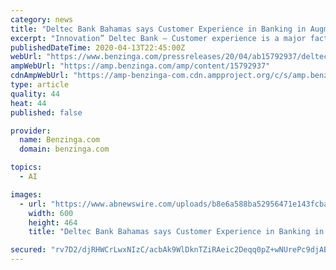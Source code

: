 ```yaml
---
category: news
title: "Deltec Bank Bahamas says Customer Experience in Banking in Augmented with Artificial Intelligence"
excerpt: "Innovation” Deltec Bank – Customer experience is a major factor that affects the competitive future With the onset of fintech firms"
publishedDateTime: 2020-04-13T22:45:00Z
webUrl: "https://www.benzinga.com/pressreleases/20/04/ab15792937/deltec-bank-bahamas-says-customer-experience-in-banking-in-augmented-with-artificial-intelligence"
ampWebUrl: "https://amp.benzinga.com/amp/content/15792937"
cdnAmpWebUrl: "https://amp-benzinga-com.cdn.ampproject.org/c/s/amp.benzinga.com/amp/content/15792937"
type: article
quality: 44
heat: 44
published: false

provider:
  name: Benzinga.com
  domain: benzinga.com

topics:
  - AI

images:
  - url: "https://www.abnewswire.com/uploads/b8e6a588ba52956471e143fcba33721a.jpg"
    width: 600
    height: 464
    title: "Deltec Bank Bahamas says Customer Experience in Banking in Augmented with Artificial Intelligence"

secured: "rv7D2/djRHWCrLwxNIzC/acbAk9WlDknTZiRAeic2Deqq0pZ+wNUrePc9djABRTXvdJtfUJOiWCNMBWhwyzSBBFALkccUj18K8xyaShxULa+m2ORnGZBpw5Wck2OKb2BiUsE7v4f/pselei8eoVoCtFQOCwN/4146QtjRXshpxc9JRruIgxsrvNQ8QT+PeQLLBl4GeUos4O0QqHcRMYJGuFrgUA6FgNWSjnZfZTnUr3iNhDIVpfIhfKBmJWW9DYL820AzJh/l7U1CXJsoJrOOKFxns1QRU+ZyV9dhuwJ7G3abY2akGKIqI3v5jMuIwLc;/JkZJAzd8zY8bZ1hOMtTyQ=="
---
```


